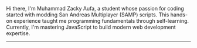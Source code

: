 Hi there, I'm Muhammad Zacky Aufa, a student whose passion for coding started with modding San Andreas Multiplayer (SAMP) scripts. This hands-on experience taught me programming fundamentals through self-learning. Currently, I'm mastering JavaScript to build modern web development expertise.


___